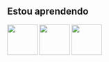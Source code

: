 ## Estou aprendendo
<img src="https://cdn.jsdelivr.net/gh/devicons/devicon/icons/figma/figma-original.svg" width="70" height="70"/> 
<img src="https://cdn.jsdelivr.net/gh/devicons/devicon/icons/csharp/csharp-original.svg" width="70" height="70"/>
<img src="https://cdn.jsdelivr.net/gh/devicons/devicon/icons/javascript/javascript-original.svg" width="70" height="70"/>
